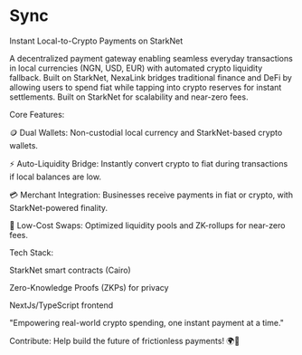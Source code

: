 # Sync
 Instant Local-to-Crypto Payments on StarkNet

A decentralized payment gateway enabling seamless everyday transactions in local currencies (NGN, USD, EUR) with automated crypto liquidity fallback. Built on StarkNet, NexaLink bridges traditional finance and DeFi by allowing users to spend fiat while tapping into crypto reserves for instant settlements. Built on StarkNet for scalability and near-zero fees.

Core Features:

🪙 Dual Wallets: Non-custodial local currency and StarkNet-based crypto wallets.

⚡ Auto-Liquidity Bridge: Instantly convert crypto to fiat during transactions if local balances are low.

💳 Merchant Integration: Businesses receive payments in fiat or crypto, with StarkNet-powered finality.

🔄 Low-Cost Swaps: Optimized liquidity pools and ZK-rollups for near-zero fees.

Tech Stack:

StarkNet smart contracts (Cairo)

Zero-Knowledge Proofs (ZKPs) for privacy

NextJs/TypeScript frontend

"Empowering real-world crypto spending, one instant payment at a time."

Contribute: Help build the future of frictionless payments! 🌍💸

